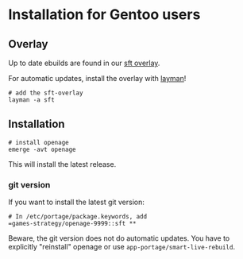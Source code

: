 # Installation for Gentoo users


## Overlay

Up to date ebuilds are found in our [sft overlay](https://github.com/SFTtech/gentoo-overlay/tree/master/games-strategy/openage).

For automatic updates, install the overlay with [layman](https://wiki.gentoo.org/wiki/Layman)!

``` shell
# add the sft-overlay
layman -a sft
```

## Installation

``` shell
# install openage
emerge -avt openage
```

This will install the latest release.


### git version

If you want to install the latest git version:

```
# In /etc/portage/package.keywords, add
=games-strategy/openage-9999::sft **
```

Beware, the git version does not do automatic updates.
You have to explicitly "reinstall" openage or use `app-portage/smart-live-rebuild`.
